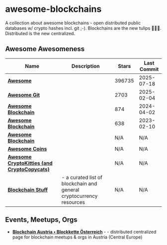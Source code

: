 # awesome-blockchains

A collection about awesome blockchains - open distributed public databases w/ crypto hashes incl. git ;-).  Blockchains are the new tulips :tulip::tulip::tulip:. Distributed is the new centralized. 

## Awesome Awesomeness

| Name                                                                                                       | Description                                                         | Stars  | Last Commit |
|------------------------------------------------------------------------------------------------------------|---------------------------------------------------------------------|--------|-------------|
| [**Awesome**](https://github.com/sindresorhus/awesome)                                                     |                                                                     | 396735 | 2025-07-18  |
| [**Awesome Git**](https://github.com/dictcp/awesome-git)                                                   |                                                                     | 2703   | 2025-02-04  |
| [**Awesome Blockchain**](https://github.com/imbaniac/awesome-blockchain)                                   |                                                                     | 874    | 2024-04-02  |
| [**Awesome Blockchain**](https://github.com/igorbarinov/awesome-blockchain)                                |                                                                     | 638    | 2023-02-10  |
| [**Awesome Blockchain**](https://github.com/istinspring/awesome-blockchain)                                |                                                                     | N/A    | N/A         |
| [**Awesome Coins**](https://github.com/kennethreitz/awesome-coins)                                         |                                                                     | N/A    | N/A         |
| [**Awesome CryptoKitties (and CryptoCopycats)**](https://github.com/openblockchains/awesome-cryptokitties) |                                                                     | N/A    | N/A         |
| [**Blockchain Stuff**](https://github.com/Xel/Blockchain-stuff)                                            | - a curated list of blockchain and general cryptocurrency resources | N/A    | N/A         |

## Events, Meetups, Orgs

- [**Blockchain Austria • Blockkette Österreich**](https://github.com/austriacodes/blockchain-austria) - - distributed centralized page for blockchain meetups & orgs in Austria (Central Europe)
